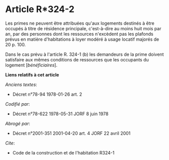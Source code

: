 # Article R*324-2

Les primes ne peuvent être attribuées qu'aux logements destinés à être occupés à titre de résidence principale, c'est-à-dire
au moins huit mois par an, par des personnes dont les ressources n'excèdent pas les plafonds prévus en matière d'habitations
à loyer modéré à usage locatif majorés de 20 p. 100.

Dans le cas prévu à l'article R. 324-1 (b) les demandeurs de la prime doivent satisfaire aux mêmes conditions de ressources
que les occupants du logement [*bénéficiaires*].

**Liens relatifs à cet article**

_Anciens textes_:

  - Décret n°78-94 1978-01-26 art. 2

_Codifié par_:

  - Décret n°78-622 1978-05-31 JORF 8 juin 1978

_Abrogé par_:

  - Décret n°2001-351 2001-04-20 art. 4 JORF 22 avril 2001

_Cite_:

  - Code de la construction et de l'habitation R324-1
